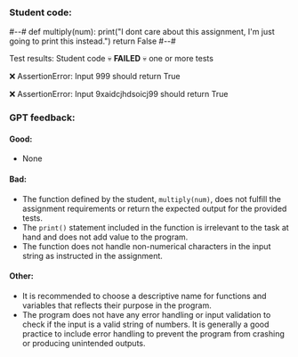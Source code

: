 ### Student code: 

#--#
def multiply(num):
    print("I dont care about this assignment, I'm just going to print this instead.")
    return False
#--#

 Test results: 
Student code :skull: **FAILED** :skull: one or more tests  

 :x: AssertionError: Input 999 should return True 

 :x: AssertionError: Input 9xaidcjhdsoicj99 should return True 
 

 ### GPT feedback: 

#### Good:
- None

#### Bad:
- The function defined by the student, `multiply(num)`, does not fulfill the assignment requirements or return the expected output for the provided tests.
- The `print()` statement included in the function is irrelevant to the task at hand and does not add value to the program.
- The function does not handle non-numerical characters in the input string as instructed in the assignment.

#### Other:
- It is recommended to choose a descriptive name for functions and variables that reflects their purpose in the program.
- The program does not have any error handling or input validation to check if the input is a valid string of numbers. It is generally a good practice to include error handling to prevent the program from crashing or producing unintended outputs.